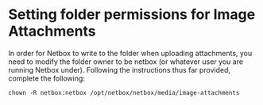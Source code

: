 # Setting folder permissions for Image Attachments
In order for Netbox to write to the folder when uploading attachments, you need to modify the folder owner to be netbox (or whatever user you are running Netbox under). Following the instructions thus far provided, complete the following:

```chown -R netbox:netbox /opt/netbox/netbox/media/image-attachments```